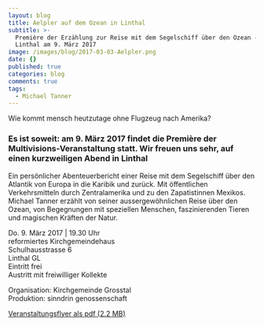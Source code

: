 ```yaml
---
layout: blog
title: Aelpler auf dem Ozean in Linthal
subtitle: >-
  Première der Erzählung zur Reise mit dem Segelschiff über den Ozean - in
  Linthal am 9. März 2017
image: /images/blog/2017-03-03-Aelpler.png
date: {}
published: true
categories: blog
comments: true
tags:
  - Michael Tanner
---
```

Wie kommt mensch heutzutage ohne Flugzeug nach Amerika?

### Es ist soweit: am 9. März 2017 findet die Première der Multivisions-Veranstaltung statt. Wir freuen uns sehr, auf einen kurzweiligen Abend in Linthal

Ein persönlicher Abenteuerbericht einer Reise mit dem Segelschiff über den Atlantik von Europa in die Karibik und zurück. Mit öffentlichen Verkehrsmitteln durch Zentralamerika und zu den Zapatistinnen Mexikos. Michael Tanner erzählt von
seiner aussergewöhnlichen Reise über den Ozean, von Begegnungen
mit speziellen Menschen, faszinierenden Tieren und magischen
Kräften der Natur. 

Do. 9. März 2017 | 19.30 Uhr  
reformiertes Kirchgemeindehaus  
Schulhausstrasse 6  
Linthal GL  
Eintritt frei  
Austritt mit freiwilliger Kollekte

Organisation: Kirchgemeinde Grosstal  
Produktion: sinndrin genossenschaft

<a href="/assets/files/michael-tanner/2017-Flyer-einfach-Linthal-Aelpler-Ozean.pdf ">Veranstaltungsflyer als pdf (2.2 MB)</a>
